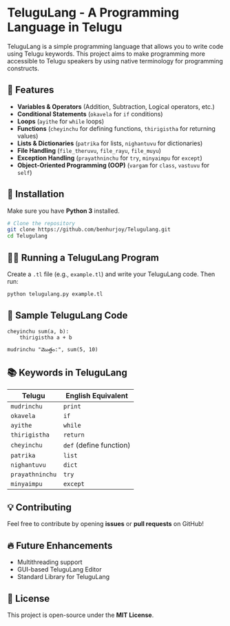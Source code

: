# TeluguLang - A Programming Language in Telugu

TeluguLang is a simple programming language that allows you to write code using Telugu keywords. This project aims to make programming more accessible to Telugu speakers by using native terminology for programming constructs.

## 🚀 Features
- **Variables & Operators** (Addition, Subtraction, Logical operators, etc.)
- **Conditional Statements** (`okavela` for `if` conditions)
- **Loops** (`ayithe` for `while` loops)
- **Functions** (`cheyinchu` for defining functions, `thirigistha` for returning values)
- **Lists & Dictionaries** (`patrika` for lists, `nighantuvu` for dictionaries)
- **File Handling** (`file_theruvu`, `file_rayu`, `file_muyu`)
- **Exception Handling** (`prayathninchu` for `try`, `minyaimpu` for `except`)
- **Object-Oriented Programming (OOP)** (`vargam` for `class`, `vastuvu` for `self`)

## 📌 Installation
Make sure you have **Python 3** installed.
```bash
# Clone the repository
git clone https://github.com/benhurjoy/Telugulang.git
cd Telugulang
```

## 🏃‍♂️ Running a TeluguLang Program
Create a `.tl` file (e.g., `example.tl`) and write your TeluguLang code. Then run:
```bash
python telugulang.py example.tl
```

## 📖 Sample TeluguLang Code
```tl
cheyinchu sum(a, b):
    thirigistha a + b

mudrinchu "మొత్తం:", sum(5, 10)
```

## 📚 Keywords in TeluguLang
| Telugu | English Equivalent |
|--------|-------------------|
| `mudrinchu` | `print` |
| `okavela` | `if` |
| `ayithe` | `while` |
| `thirigistha` | `return` |
| `cheyinchu` | `def` (define function) |
| `patrika` | `list` |
| `nighantuvu` | `dict` |
| `prayathninchu` | `try` |
| `minyaimpu` | `except` |

## 💡 Contributing
Feel free to contribute by opening **issues** or **pull requests** on GitHub!

## 🔥 Future Enhancements
- Multithreading support
- GUI-based TeluguLang Editor
- Standard Library for TeluguLang

## 📜 License
This project is open-source under the **MIT License**.

